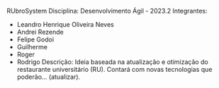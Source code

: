 RUbroSystem
Disciplina: Desenvolvimento Ágil - 2023.2
Integrantes:
- Leandro Henrique Oliveira Neves
- Andrei Rezende
- Felipe Godoi
- Guilherme
- Roger
- Rodrigo
Descrição: Ideia baseada na atualização e otimização do restaurante universitário (RU). Contará com novas tecnologias que poderão... (atualizar).

